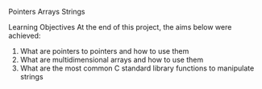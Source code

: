 Pointers Arrays Strings

Learning Objectives
At the end of this project, the aims below were achieved:

1. What are pointers to pointers and how to use them
2. What are multidimensional arrays and how to use them
3. What are the most common C standard library functions to manipulate strings


